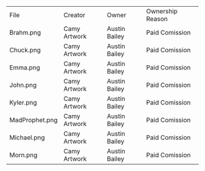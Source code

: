 
<div align="center">
<table>
<tr>
    <td>File</td>
    <td>Creator</td>
    <td>Owner</td>
    <td>Ownership Reason</td>
</tr>
<tr>
    <td> Brahm.png </td>
    <td> Camy Artwork </td>
    <td> Austin Bailey </td>
    <td> Paid Comission </td>
</tr>
<tr>
    <td> Chuck.png </td>
    <td> Camy Artwork </td>
    <td> Austin Bailey </td>
    <td> Paid Comission </td>
</tr>
<tr>
    <td> Emma.png </td>
    <td> Camy Artwork </td>
    <td> Austin Bailey </td>
    <td> Paid Comission </td>
</tr>
<tr>
    <td> John.png </td>
    <td> Camy Artwork </td>
    <td> Austin Bailey </td>
    <td> Paid Comission </td>
</tr>
<tr>
    <td> Kyler.png </td>
    <td> Camy Artwork </td>
    <td> Austin Bailey </td>
    <td> Paid Comission </td>
</tr>
<tr>
    <td >MadProphet.png </td>
    <td> Camy Artwork </td>
    <td> Austin Bailey </td>
    <td> Paid Comission </td>
</tr>
<tr>
    <td> Michael.png </td>
    <td> Camy Artwork </td>
    <td> Austin Bailey </td>
    <td> Paid Comission </td>
</tr>
<tr>
    <td> Morn.png </td>
    <td> Camy Artwork </td>
    <td> Austin Bailey </td>
    <td> Paid Comission </td>
</tr>
</table>
</div>
